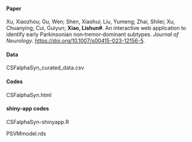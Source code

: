 #### Paper
Xu, Xiaozhou; Gu, Wen; Shen, Xiaohui; Liu, Yumeng; Zhai, Shilei; Xu, Chuanying; Cui, Guiyun; **Xiao, Lishun#**. 
An interactive web application to identify early Parkinsonian non‐tremor‐dominant subtypes. *Journal of Neurology*. <https://doi.org/10.1007/s00415-023-12156-5>.

#### Data
CSFalphaSyn_curated_data.csv

#### Codes
CSFalphaSyn.html

#### shiny-app codes
CSFalphaSyn-shinyapp.R

PSVMmodel.rds


